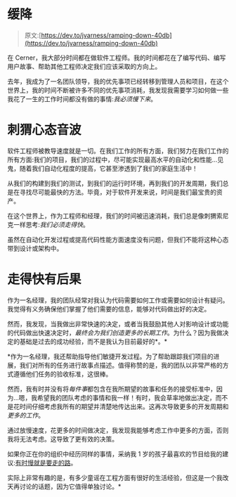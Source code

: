 # 缓降

> 原文:[https://dev.to/jvarness/ramping-down-40db](https://dev.to/jvarness/ramping-down-40db)

在 Cerner，我大部分时间都在做软件工程师。我的时间都花在了编写代码、编写用户故事、帮助其他工程师决定我们应该采取的方向上。

去年，我成为了一名团队领导，我的优先事项已经转移到管理人员和项目，在这个世界上，我的时间不断被许多不同的优先事项消耗，我发现我需要学习如何做一些我花了一生的工作时间都没有做的事情:*我必须慢下来*。

# [](#sonic-the-hedgehog-mentality)刺猬心态音波

软件工程师被教导速度就是一切。在我们工作的所有方面，我们努力在我们工作的所有方面:我们的项目，我们的过程中，尽可能实现最高水平的自动化和性能...见鬼，随着我们自动化程度的提高，它甚至渗透到了我们的家庭生活中！

从我们的构建到我们的测试，到我们的运行时环境，再到我们的开发周期，我们总是在寻找尽可能最快的方法。毕竟，对于软件开发来说，时间是我们最宝贵的资产。

在这个世界上，作为工程师和经理，我们的时间被迅速消耗，我们总是像刺猬索尼克一样思考:*我们必须走得快*。

虽然在自动化开发过程或提高代码性能方面速度没有问题，但我们不能将这种心态带到设计或架构中。

# [](#going-fast-has-consequences)走得快有后果

作为一名经理，我的团队经常对我认为代码需要如何工作或需要如何设计有疑问。我觉得有义务确保他们掌握了他们需要的信息，能够对代码做出好的决定。

然而，我发现，当我做出非常快速的决定，或者当我鼓励其他人对影响设计或功能的代码做出快速决定时，*最终会为我们创造更多的长期工作*。为什么？因为我做决定的基础是过去的成功经验，而不是我认为目前最好的*。*

 *作为一名经理，我还帮助指导他们敏捷开发过程。为了帮助跟踪我们项目的进展，我们对所有的任务进行故事点描述。值得称赞的是，我的团队以非常严格的方式遵循他们任务的验收标准，这很棒。

然而，我有时并没有将*每件事*都包含在我所期望的故事和任务的接受标准中，因为...嗯，我希望我的团队考虑的事情和我一样！有时，我会草率地做出决定，而不是花时间仔细考虑我所有的期望并清楚地传达出来。这再次导致更多的开发周期和*更多的工作*。

通过放慢速度，花更多的时间做决定，我发现我能够考虑工作中更多的方面，否则我将无法考虑。这导致了更有效的决策。

如果你正在你的组织中经历同样的事情，采纳我 1 岁的孩子最喜欢的节目给我的建议:[有时慢就是要走的路](https://www.youtube.com/watch?v=9VMkPEXXzIs)。

实际上非常有趣的是，有多少童谣在工程方面有很好的生活经验，但这是一个我改天再讨论的话题，因为它值得单独讨论。*